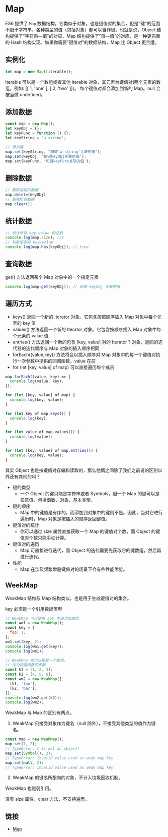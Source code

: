 # Map

ES6 提供了 `Map` 数据结构。它类似于对象，也是键值对的集合，但是"键"的范围不限于字符串，各种类型的值（包括对象）都可以当作键。也就是说，Object 结构提供了"字符串—值"的对应，Map 结构提供了"值—值"的对应，是一种更完善的 Hash 结构实现。如果你需要"键值对"的数据结构，Map 比 Object 更合适。

## 实例化

```js
let map = new Map([iterable]);
```

Iterable 可以是一个数组或者其他 iterable 对象，其元素为键值对(两个元素的数组，例如: [[ 1, 'one' ], [ 2, 'two' ]])。 每个键值对都会添加到新的 Map。null 会被当做 undefined。

## 添加数据

```js
const map = new Map();
let keyObj = {};
let keyFunc = function () {};
let keyString = 'a string';

// 添加键
map.set(keyString, "和键'a string'关联的值");
map.set(keyObj, '和键keyObj关联的值');
map.set(keyFunc, '和键keyFunc关联的值');
```

## 删除数据

```js
// 删除指定的数据
map.delete(keyObj);
// 删除所有数据
map.clear();
```

## 统计数据

```js
// 统计所有 key-value 的总数
console.log(map.size); //2
// 判断是否有 key-value
console.log(map.has(keyObj)); // true
```

## 查询数据

get() 方法返回某个 Map 对象中的一个指定元素

```js
console.log(map.get(keyObj)); // 和键 keyObj 关联的值
```

## 遍历方式

- keys() 返回一个新的 Iterator 对象。它包含按照顺序插入 Map 对象中每个元素的 key 值
- values() 方法返回一个新的 Iterator 对象。它包含按顺序插入 Map 对象中每个元素的 value 值
- entries() 方法返回一个新的包含 [key, value] 对的 Iterator ? 对象，返回的迭代器的迭代顺序与 Map 对象的插入顺序相同
- forEach((value,key)) 方法将会以插入顺序对 Map 对象中的每一个键值对执行一次参数中提供的回调函数，value 在前
- for (let [key, value] of map) 可以直接遍历每个成员

```js
map.forEach((value, key) => {
  console.log(value, key);
});

for (let [key, value] of map) {
  console.log(key, value);
}

for (let key of map.keys()) {
  console.log(key);
}

for (let value of map.values()) {
  console.log(value);
}

for (let [key, value] of map.entries()) {
  console.log(key, value);
}
```

其实 Object 也是按键值对存储和读取的，那么他俩之间除了我们之前说的区别以外还有其他的吗？

- 键的类型
  - 一个 Object 的键只能是字符串或者 Symbols，但一个 Map 的键可以是任意值，包括函数、对象、基本类型。
- 键的顺序
  - Map 中的键值是有序的，而添加到对象中的键则不是。因此，当对它进行遍历时，Map 对象是按插入的顺序返回键值。
- 键值对的统计
  - 你可以通过 size 属性直接获取一个 Map 的键值对个数，而 Object 的键值对个数只能手动计算。
- 键值对的遍历
  - Map 可直接进行迭代，而 Object 的迭代需要先获取它的键数组，然后再进行迭代。
- 性能
  - Map 在涉及频繁增删键值对的场景下会有些性能优势。

## WeekMap

WeakMap 结构与 Map 结构类似，也是用于生成键值对的集合。

key 必须是一个引用数据类型

```js
// WeakMap 可以使用 set 方法添加成员
const wm1 = new WeakMap();
const key = {
  foo: 1,
};
wm1.set(key, 2);
console.log(wm1.get(key));
console.log(wm1);

// WeakMap 也可以接受一个数组，
// 作为构造函数的参数
const k1 = [1, 2, 3];
const k2 = [4, 5, 6];
const wm2 = new WeakMap([
  [k1, 'foo'],
  [k2, 'bar'],
]);
console.log(wm2.get(k2));
console.log(wm2);
```

WeakMap 与 Map 的区别有两点。

1. WeakMap 只接受对象作为键名（null 除外），不接受其他类型的值作为键名。

```js
const map = new WeakMap();
map.set(1, 2);
// TypeError: 1 is not an object!
map.set(Symbol(), 2);
// TypeError: Invalid value used as weak map key
map.set(null, 2);
// TypeError: Invalid value used as weak map key
```

2. WeakMap 的键名所指向的对象，不计入垃圾回收机制。

WeakMap 也是弱引用。

没有 size 属性，clear 方法，不支持遍历。

## 链接

- [Map](https://developer.mozilla.org/zh-CN/docs/Web/JavaScript/Reference/Global_Objects/Map)
